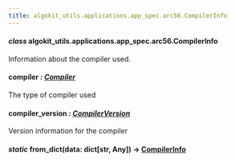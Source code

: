 ```yaml
---
title: algokit_utils.applications.app_spec.arc56.CompilerInfo
---
```


#### _class_ algokit_utils.applications.app_spec.arc56.CompilerInfo

Information about the compiler used.

#### compiler _: [Compiler](#algokit_utils.applications.app_spec.arc56.Compiler)_

The type of compiler used

#### compiler_version _: [CompilerVersion](#algokit_utils.applications.app_spec.arc56.CompilerVersion)_

Version information for the compiler

#### _static_ from_dict(data: dict[str, Any]) → [CompilerInfo](#algokit_utils.applications.app_spec.arc56.CompilerInfo)
